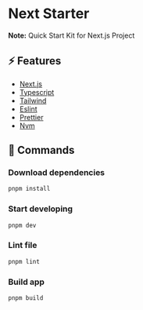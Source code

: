# Next Starter

**Note:** Quick Start Kit for Next.js Project

## ⚡️ Features

- [Next.js](https://nextjs.org/)
- [Typescript](https://www.typescriptlang.org/)
- [Tailwind](https://tailwindcss.com/)
- [Eslint](https://eslint.org/)
- [Prettier](https://prettier.io/)
- [Nvm](https://github.com/nvm-sh/nvm)

## 🔨 Commands

### Download dependencies

```bash
pnpm install
```

### Start developing

```bash
pnpm dev
```

### Lint file

```bash
pnpm lint
```

### Build app

```bash
pnpm build
```
